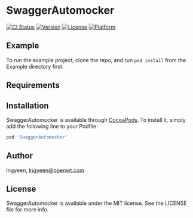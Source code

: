# SwaggerAutomocker

[![CI Status](https://img.shields.io/travis/lngyeen/SwaggerAutomocker.svg?style=flat)](https://travis-ci.org/lngyeen/SwaggerAutomocker)
[![Version](https://img.shields.io/cocoapods/v/SwaggerAutomocker.svg?style=flat)](https://cocoapods.org/pods/SwaggerAutomocker)
[![License](https://img.shields.io/cocoapods/l/SwaggerAutomocker.svg?style=flat)](https://cocoapods.org/pods/SwaggerAutomocker)
[![Platform](https://img.shields.io/cocoapods/p/SwaggerAutomocker.svg?style=flat)](https://cocoapods.org/pods/SwaggerAutomocker)

## Example

To run the example project, clone the repo, and run `pod install` from the Example directory first.

## Requirements

## Installation

SwaggerAutomocker is available through [CocoaPods](https://cocoapods.org). To install
it, simply add the following line to your Podfile:

```ruby
pod 'SwaggerAutomocker'
```

## Author

lngyeen, lngyeen@openwt.com

## License

SwaggerAutomocker is available under the MIT license. See the LICENSE file for more info.
